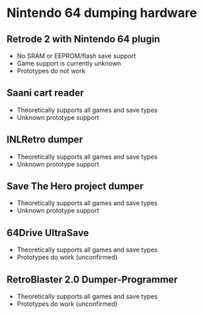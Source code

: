 # Nintendo 64 dumping hardware

## Retrode 2 with Nintendo 64 plugin

- No SRAM or EEPROM/flash save support
- Game support is currently unknown
- Prototypes do not work

## Saani cart reader

- Theoretically supports all games and save types
- Unknown prototype support

## INLRetro dumper

- Theoretically supports all games and save types
- Unknown prototype support

## Save The Hero project dumper

- Theoretically supports all games and save types
- Unknown prototype support

## 64Drive UltraSave

- Theoretically supports all games and save types
- Prototypes do work (unconfirmed)

## RetroBlaster 2.0 Dumper-Programmer

- Theoretically supports all games and save types
- Prototypes do work (unconfirmed)


